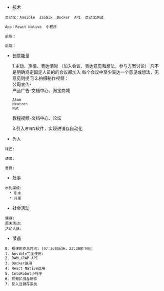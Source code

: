 * 技术

```
自动化：Ansible  Zabbix  Docker  API  自动化测试

App：React Native  小程序

前端：

后端：
```

* 创意能量

    1.主动、热情、表达清晰 （加入会议，表达意见和想法，参与方案讨论）
    凡不是明确规定固定人员的的会议都加入
    每个会议中至少表达一个意见或想法，无意见则提问
    2.拍摄制作视频：  
      公司宣传-  
        产品广告-文档中心、淘宝商城

      Atom
      Neutron
      Nut
    教程视频-文档中心、论坛

    3.引入`进销存`软件，实现进销存自动化

* 为人

```
锋芒:

谦虚: 

善良:
```

* 处事

```
水到渠成:
  * 引水
  * 开渠
```

* 社会活动

```
健身:
周末活动:
活动人脉:
```

* **节点**

```
0. 规律的作息时间: (07:30前起床，23:30前下班)
1. Ansible完全使用:
2. RAML/RAP API
3. Docker运用
4. React Native运用
5. IntoRobot小程序
6. 视频拍摄与制作
7. 引入进销存系统
```



